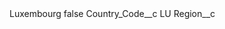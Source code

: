 <?xml version="1.0" encoding="UTF-8"?>
<CustomMetadata xmlns="http://soap.sforce.com/2006/04/metadata" xmlns:xsi="http://www.w3.org/2001/XMLSchema-instance" xmlns:xsd="http://www.w3.org/2001/XMLSchema">
    <label>Luxembourg</label>
    <protected>false</protected>
    <values>
        <field>Country_Code__c</field>
        <value xsi:type="xsd:string">LU</value>
    </values>
    <values>
        <field>Region__c</field>
        <value xsi:nil="true"/>
    </values>
</CustomMetadata>
